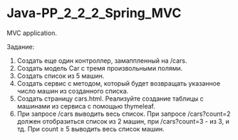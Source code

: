 # Java-PP_2_2_2_Spring_MVC
MVC application.

Задание:

1. Создать еще один контроллер, замаппленный на /cars.
2. Создать модель Car с тремя произвольными полями.
3. Создать список из 5 машин.
4. Создать сервис с методом, который будет возвращать указанное число машин из созданного списка.
5. Создать страницу cars.html. Реализуйте создание таблицы с машинами из сервиса с помощью thymeleaf.
6. При запросе /cars выводить весь список. При запросе /cars?count=2 должен отобразиться список из 2 машин,
при /cars?count=3 - из 3, и тд. При count ≥ 5 выводить весь список машин.
